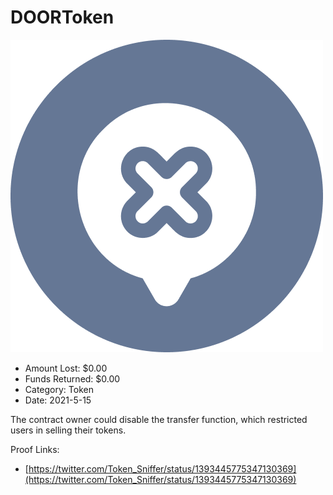 # DOORToken
![DOORToken](/rektimages/DOORToken.png)
- Amount Lost: $0.00
- Funds Returned: $0.00
- Category: Token
- Date: 2021-5-15

The contract owner could disable the transfer function, which restricted users in selling their tokens.


Proof Links:
- [https://twitter.com/Token_Sniffer/status/1393445775347130369](https://twitter.com/Token_Sniffer/status/1393445775347130369)


